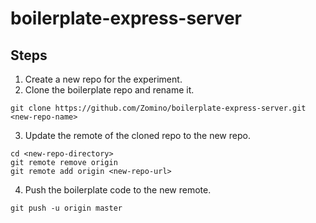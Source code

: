 # boilerplate-express-server

## Steps
1. Create a new repo for the experiment.
2. Clone the boilerplate repo and rename it.
```console
git clone https://github.com/Zomino/boilerplate-express-server.git <new-repo-name>
```
3. Update the remote of the cloned repo to the new repo.
```console 
cd <new-repo-directory>
git remote remove origin
git remote add origin <new-repo-url>
```
4. Push the boilerplate code to the new remote.
```console
git push -u origin master
```

